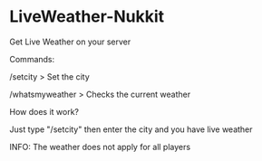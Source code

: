 # LiveWeather-Nukkit
Get Live Weather on your server



Commands:

/setcity > Set the city 

/whatsmyweather > Checks the current weather



How does it work?



Just type "/setcity" then enter the city and you have live weather



INFO: The weather does not apply for all players 
